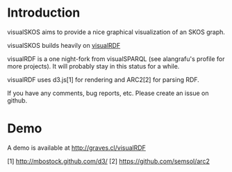 # Introduction
visualSKOS aims to provide a nice graphical visualization of an SKOS graph.

visualSKOS builds heavily on [visualRDF](https://github.com/alangrafu/visualRDF)

visualRDF is a one night-fork from visualSPARQL (see alangrafu's profile for more projects).
It will probably stay in this status for a while.

visualRDF uses d3.js[1] for rendering and ARC2[2] for parsing RDF.

If you have any comments, bug reports, etc. Please create an issue on github.

# Demo

A demo is available at http://graves.cl/visualRDF


[1] http://mbostock.github.com/d3/
[2] https://github.com/semsol/arc2
